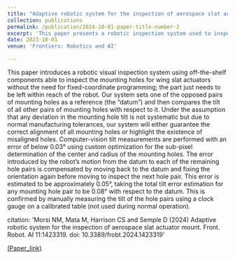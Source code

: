 ```yaml
---
title: "Adaptive robotic system for the inspection of aerospace slat actuator mount"
collection: publications
permalink: /publication/2024-10-01-paper-title-number-2
excerpt: 'This paper presents a robotic inspection system used to inspect a slat actuator mount '
date: 2023-10-01
venue: 'Frontiers: Robotics and AI'

---
```

This paper introduces a robotic visual inspection system using off-the-shelf components able to inspect the mounting holes for wing slat actuators without the need for fixed-coordinate programming; the part just needs to be left within reach of the robot. Our system sets one of the opposed pairs of mounting holes as a reference (the “datum”) and then compares the tilt of all other pairs of mounting holes with respect to it. Under the assumption that any deviation in the mounting hole tilt is not systematic but due to normal manufacturing tolerances, our system will either guarantee the correct alignment of all mounting holes or highlight the existence of misaligned holes. Computer-vision tilt measurements are performed with an error of below 0.03° using custom optimization for the sub-pixel determination of the center and radius of the mounting holes. The error introduced by the robot’s motion from the datum to each of the remaining hole pairs is compensated by moving back to the datum and fixing the orientation again before moving to inspect the next hole pair. This error is estimated to be approximately 0.05°, taking the total tilt error estimation for any mounting hole pair to be 0.08° with respect to the datum. This is confirmed by manually measuring the tilt of the hole pairs using a clock gauge on a calibrated table (not used during normal operation).

citation: 'Morsi NM, Mata M, Harrison CS and Semple D (2024) Adaptive robotic system for the inspection of aerospace slat actuator mount. Front. Robot. AI 11:1423319. doi: 10.3389/frobt.2024.1423319'

[(Paper_link)](http://NooRetic.github.io/files/paper4.pdf)

 
